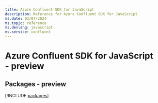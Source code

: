 ```yaml
---
title: Azure Confluent SDK for JavaScript
description: Reference for Azure Confluent SDK for JavaScript
ms.date: 03/07/2024
ms.topic: reference
ms.devlang: javascript
ms.service: confluent
---
```

# Azure Confluent SDK for JavaScript - preview
## Packages - preview
[!INCLUDE [packages](confluent-index.md)]